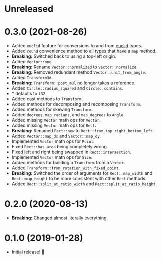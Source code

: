# Unreleased

# 0.3.0 (2021-08-26)

- Added `euclid` feature for conversions to and from [euclid](https://github.com/servo/euclid) types.
- Added `round` convenience method to all types that have a `map` method.
- **Breaking:** Switched back to using a top-left origin.
- Added `Vector::one`.
- **Breaking:** Rename `Vector::normalized` to `Vector::normalize`.
- **Breaking:** Removed redundant method `Vector::unit_from_angle`.
- Added `Transform3d`.
- **Breaking:** `Transform::post_mul` no longer takes a reference.
- Added `Circle::radius_squared` and `Circle::contains`.
- `T` defaults to `f32`.
- Added cast methods to `Transform`.
- Added methods for decomposing and recomposing `Transform`.
- Added methods for skewing `Transform`.
- Added `degrees`, `map_radians`, and `map_degrees` to `Angle`.
- Added missing `Vector` math ops for `Vector`.
- Added missing `Vector` math ops for `Rect`.
- **Breaking:** Renamed `Rect::new` to `Rect::from_top_right_bottom_left`.
- Added `Vector::map_dx` and `Vector::map_dy`.
- Implemented `Vector` math ops for `Point`.
- Fixed `Rect::has_area` being completely wrong.
- Fixed left and right being swapped in `Rect::intersection`.
- Implemented `Vector` math ops for `Size`.
- Added methods for building a `Transform` from a `Vector`.
- Added `Transform::from_rotation_with_fixed_point`.
- **Breaking:** Switched the order of arguments for `Rect::map_width` and `Rect::map_height` to be more consistent with other `Rect` methods.
- Added `Rect::split_at_ratio_width` and `Rect::split_at_ratio_height`.

# 0.2.0 (2020-08-13)

- **Breaking:** Changed almost literally everything.

# 0.1.0 (2019-01-28)

- Initial release! 🎉
